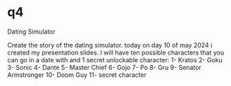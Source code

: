 # q4
Dating Simulator

Create the story of the dating simulator.
today on day 10 of may 2024 i created my presentation slides. 
I will have ten possible characters that you can go in a date with and 1 secret unlockable character:
1- Kratos
2- Goku
3- Sonic
4- Dante
5- Master Chief
6- Gojo
7- Po
8- Gru
9- Senator Armstronger
10- Doom Guy
11- secret character
